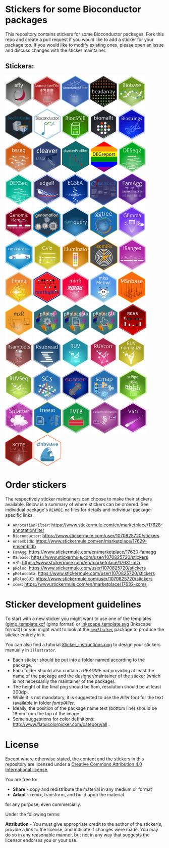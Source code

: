 # Stickers for some Bioconductor packages

This repository contains stickers for some Bioconductor packages. Fork
this repo and create a pull request if you would like to add a sticker
for your package too. If you would like to modify existing ones,
please open an issue and discuss changes with the sticker maintainer.

## Stickers:

<p align = "left">
<img src="affy/affy.png" height="100">
<img src="AnnotationDbi/AnnotationDbi.png" height="100">
<img src="AnnotationFilter/AnnotationFilter_hl.png" height="100">
<img src="beadarray/beadarray.png" height="100">
<img src="Biobase/Biobase.png" height="100">
<img src="BiocFileCache/BiocFileCache.png" height="100">
<img src="Bioconductor/Bioconductor_original.png" height="100">
<img src="BiocStyle/BiocStyle.png" height="100">
<img src="biomaRt/biomaRt.png" height="100">
<img src="Biostrings/Biostrings.png" height="100">
<img src="bsseq/bsseq.png" height="100">
<img src="cleaver/cleaver.png" height="100">
<img src="clusterProfiler/clusterProfiler.png" height="100">
<img src="DEGreport/degreport.png" height="100">
<img src="DESeq2/DESeq2.png" height="100">
<img src="DEXSeq/DEXSeq.png" height="100">
<img src="edgeR/edgeR.png" height="100">
<img src="EGSEA/EGSEA.png" height="100">
<img src="ensembldb/ensembldb.png" height="100">
<img src="FamAgg/FamAgg_hl.png" height="100">
<img src="GenomicRanges/GenomicRanges.png" height="100">
<img src="genomation/genomation.png" height="100">
<img src="GEOquery/GEOquery.png" height="100">
<img src="ggtree/ggtree.png" height="100">
<img src="Glimma/Glimma.png" height="100">
<img src="GOexpress/GOexpress.png" height="100">
<img src="Gviz/Gviz.png" height="100">
<img src="illuminaio/illuminaio.png" height="100">
<img src="isomiRs/isomirs.png" height="100">
<img src="IRanges/IRanges.png" height="100">
<img src="limma/limma.png" height="100">
<img src="methylKit/methylKit.png" height="100">
<img src="minfi/minfi.png" height="100">
<img src="missMethyl/missMethyl.png" height="100">
<img src="MSnbase/MSnbase.png" height="100">
<img src="mzR/mzR_hl.png" height="100">
<img src="pRoloc/pRoloc.png" height="100">
<img src="pRoloc/pRolocdata.png" height="100">
<img src="pRoloc/pRolocGUI.png" height="100">
<img src="RCAS/RCAS.png" height="100">
<img src="Rsamtools/Rsamtools.png" height="100">
<img src="Rsubread/Rsubread.png" height="100">
<img src="RUV/RUV.png" height="100">
<img src="RUVcorr/RUVcorr.png" height="100">
<img src="RUVnormalize/RUVnormalize.png" height="100">
<img src="RUVSeq/RUVSeq.png" height="100">
<img src="SC3/SC3.png" height="100">
<img src="scater/scater.png" height="100">
<img src="scmap/scmap.png" height="100">
<img src="scPipe/scPipe.png" height="100">
<img src="Splatter/splatter_monochrome.png" height="100">
<img src="treeio/treeio.png" height="100">
<img src="TVTB/TVTB.png" height="100">
<img src="VariantAnnotation/VariantAnnotation.png" height="100">
<img src="vsn/vsn.png" height="100">
<img src="xcms/xcms_hl.png" height="100">
<img src="zinbwave/zinbwave.png" height="100">
</p>

# Order stickers

The respectively sticker maintainers can choose to make their stickers
available. Below is a summary of where stickers can be ordered. See
individual package's `REAMDE.md` files for details and individual
package-specific links.

* `AnnotationFilter`: https://www.stickermule.com/en/marketplace/17628-annotationfilter
* `Bioconductor`: https://www.stickermule.com/user/1070825720/stickers
* `ensembldb`: https://www.stickermule.com/en/marketplace/17629-ensembldb
* `FamAgg`: https://www.stickermule.com/en/marketplace/17630-famagg
* `MSnbase`: https://www.stickermule.com/user/1070825720/stickers
* `mzR`: https://www.stickermule.com/en/marketplace/17631-mzr
* `pRoloc`: https://www.stickermule.com/user/1070825720/stickers
* `pRolocdata`: https://www.stickermule.com/user/1070825720/stickers
* `pRolocGUI`: https://www.stickermule.com/user/1070825720/stickers
* `xcms`: https://www.stickermule.com/en/marketplace/17632-xcms

# Sticker development guidelines

To start with a new sticker you might want to use one of the templates
([gimp_template.xcf](template/gimp_template.xcf) (gimp format) or
[inkscape_template.svg](template/inkscape_template.svg) (Inkscape format)) or
you might want to look at the
[`hexSticker`](https://github.com/GuangchuangYu/hexSticker) package to produce
the sticker entirely in `R`.

You can also find a tutorial [Sticker_instructions.png](Tutorial/Sticker_instructions.png)
to design your stickers manually in `Illustrator`.

+ Each sticker should be put into a folder named according to the package.
+ Each folder should also contain a *README.md* providing at least the name of
  the package and the designer/maintainer of the sticker (which is not
  necessarily the maintainer of the package).
+ The height of the final png should be 5cm, resolution should be at least
  300dpi.
+ While it is not mandatory, it is suggested to use the *Aller* font for the
  text (available in folder *fonts/Aller*.
+ Ideally, the position of the package name text (bottom line) should be 18mm
  from the top of the image.
+ Some suggestions for color definitions:
  http://www.flatuicolorpicker.com/category/all .

# License

Except where otherwise stated, the content and the stickers in this
repository are licensed under a [Creative Commons Attribution 4.0
International license](https://creativecommons.org/licenses/by/2.0/).

You are free to:

* **Share** - copy and redistribute the material in any medium or format
* **Adapt** - remix, transform, and build upon the material

for any purpose, even commercially.

Under the following terms:

**Attribution** - You must give appropriate credit to the author of
the sticker(s, provide a link to the license, and indicate if changes
were made. You may do so in any reasonable manner, but not in any way
that suggests the licensor endorses you or your use.
